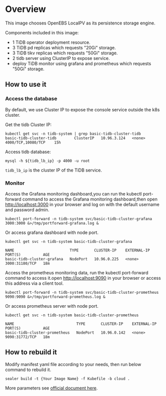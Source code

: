 # Overview

This image chooses OpenEBS LocalPV as its persistence storage engine.

Components included in this image:

* 1 TiDB operator deployment resource.
* 3 TiDB pd replicas which requests "20Gi" storage.
* 3 TiDB tikv replicas which requests "50Gi" storage.
* 2 tidb server using ClusterIP to expose service.
* deploy TiDB monitor using grafana and prometheus which requests "50Gi" storage.

## How to use it

### Access the database

By default, we use Cluster IP to expose the console service outside the k8s cluster.

Get the tidb Cluster IP:

```shell
kubectl get svc -n tidb-system | grep basic-tidb-cluster-tidb
basic-tidb-cluster-tidb        ClusterIP   10.96.3.124   <none>        4000/TCP,10080/TCP    15h
```

Access tidb database:

`mysql -h ${tidb_lb_ip} -p 4000 -u root`

`tidb_lb_ip` is the cluster IP of the TiDB service.

### Monitor

Access the Grafana monitoring dashboard,you can run the kubectl port-forward command to access the Grafana monitoring
dashboard,then open [http://localhost:3000](http://localhost:3000) in your browser and log on with the default username and password admin.

`kubectl port-forward -n tidb-system svc/basic-tidb-cluster-grafana 3000:3000 &>/tmp/portforward-grafana.log &`

Or access grafana dashboard with node port.

```shell
kubectl get svc -n tidb-system basic-tidb-cluster-grafana

NAME                         TYPE       CLUSTER-IP    EXTERNAL-IP   PORT(S)          AGE
basic-tidb-cluster-grafana   NodePort   10.96.0.225   <none>        3000:31180/TCP   18m
```

Access the prometheus monitoring data, run the kubectl port-forward command to access it.open [http://localhost:9090](http://localhost:9000) in
your browser or access this address via a client tool.

`kubectl port-forward -n tidb-system svc/basic-tidb-cluster-prometheus 9090:9090 &>/tmp/portforward-prometheus.log &`

Or access prometheus server with node port.

```shell
kubectl get svc -n tidb-system basic-tidb-cluster-prometheus

NAME                            TYPE       CLUSTER-IP    EXTERNAL-IP   PORT(S)          AGE
basic-tidb-cluster-prometheus   NodePort   10.96.0.142   <none>        9090:31772/TCP   18m
```

## How to rebuild it

Modify manifest yaml file according to your needs, then run below command to rebuild it.

```shell
sealer build -t {Your Image Name} -f Kubefile -b cloud .
```

More parameters see [official document here](https://docs.pingcap.com/zh/tidb-in-kubernetes/stable).